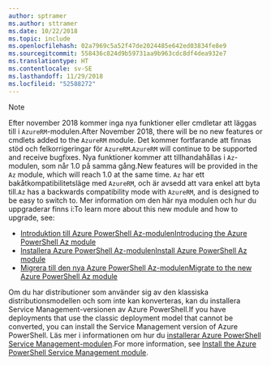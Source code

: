 ```yaml
---
author: sptramer
ms.author: sttramer
ms.date: 10/22/2018
ms.topic: include
ms.openlocfilehash: 02a7969c5a52f47de2024485e642ed03834fe8e9
ms.sourcegitcommit: 558436c824d9b59731aa9b963cdc8df4dea932e7
ms.translationtype: HT
ms.contentlocale: sv-SE
ms.lasthandoff: 11/29/2018
ms.locfileid: "52588272"
---
```

> [!NOTE]
> 
> <span data-ttu-id="37d1c-101">Efter november 2018 kommer inga nya funktioner eller cmdletar att läggas till i `AzureRM`-modulen.</span><span class="sxs-lookup"><span data-stu-id="37d1c-101">After November 2018, there will be no new features or cmdlets added to the `AzureRM` module.</span></span> <span data-ttu-id="37d1c-102">Det kommer fortfarande att finnas stöd och felkorrigeringar för `AzureRM`.</span><span class="sxs-lookup"><span data-stu-id="37d1c-102">`AzureRM` will continue to be supported and receive bugfixes.</span></span> <span data-ttu-id="37d1c-103">Nya funktioner kommer att tillhandahållas i `Az`-modulen, som når 1.0 på samma gång.</span><span class="sxs-lookup"><span data-stu-id="37d1c-103">New features will be provided in the `Az` module, which will reach 1.0 at the same time.</span></span> <span data-ttu-id="37d1c-104">`Az` har ett bakåtkompatibilitetsläge med `AzureRM`, och är avsedd att vara enkel att byta till.</span><span class="sxs-lookup"><span data-stu-id="37d1c-104">`Az` has a backwards compatibility mode with `AzureRM`, and is designed to be easy to switch to.</span></span> <span data-ttu-id="37d1c-105">Mer information om den här nya modulen och hur du uppgraderar finns i:</span><span class="sxs-lookup"><span data-stu-id="37d1c-105">To learn more about this new module and how to upgrade, see:</span></span>
>
> * [<span data-ttu-id="37d1c-106">Introduktion till Azure PowerShell Az-modulen</span><span class="sxs-lookup"><span data-stu-id="37d1c-106">Introducing the Azure PowerShell Az module</span></span>](/powershell/azure/new-azureps-module-az)
> * [<span data-ttu-id="37d1c-107">Installera Azure PowerShell Az-modulen</span><span class="sxs-lookup"><span data-stu-id="37d1c-107">Install Azure PowerShell Az module</span></span>](/powershell/azure/install-az-ps)
> * [<span data-ttu-id="37d1c-108">Migrera till den nya Azure PowerShell Az-modulen</span><span class="sxs-lookup"><span data-stu-id="37d1c-108">Migrate to the new Azure PowerShell Az module</span></span>](/powershell/azure/migrate-from-azurerm-to-az)
>
> <span data-ttu-id="37d1c-109">Om du har distributioner som använder sig av den klassiska distributionsmodellen och som inte kan konverteras, kan du installera Service Management-versionen av Azure PowerShell.</span><span class="sxs-lookup"><span data-stu-id="37d1c-109">If you have deployments that use the classic deployment model that cannot be converted, you can install the Service Management version of Azure PowerShell.</span></span> <span data-ttu-id="37d1c-110">Läs mer i informationen om hur du [installerar Azure PowerShell Service Management-modulen](/powershell/azure/servicemanagement/install-azure-ps).</span><span class="sxs-lookup"><span data-stu-id="37d1c-110">For more information, see [Install the Azure PowerShell Service Management module](/powershell/azure/servicemanagement/install-azure-ps).</span></span>
